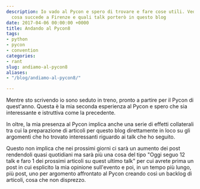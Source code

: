 ```yaml
---
description: Io vado al Pycon e spero di trovare e fare cose utili. Vediamo un po'
  cosa succede a Firenze e quali talk porterò in questo blog
date: 2017-04-06 00:00:00 +0000
title: Andando al Pycon8
tags:
- python
- pycon
- convention
categories:
- rant
slug: andiamo-al-pycon8
aliases:
- "/blog/andiamo-al-pycon8/"

---
```

Mentre sto scrivendo io sono seduto in treno, pronto a partire per il Pycon di quest'anno.
Questa è la mia seconda esperienza al Pycon e spero che sia interessante e istruttiva come la precedente.

In oltre, la mia presenza al Pycon implica anche una serie di effetti collaterali tra cui la preparazione di articoli per questo blog direttamente in loco su gli argomenti che ho trovato interessanti riguardo ai talk che ho seguito.

<!--more-->

Questo non implica che nei prossimi giorni ci sarà un aumento dei post rendendoli quasi quotidiani ma sarà più una cosa del tipo "Oggi seguo 12 talk e faro 1 dei prossimi articoli su quest ultimo talk" per cui avrete prima un post in cui esplicito la mia opinione sull'evento e poi, in un tempo più lungo, più post, uno per argomento affrontato al Pycon creando così un backlog di articoli, cosa che non disprezzo.
